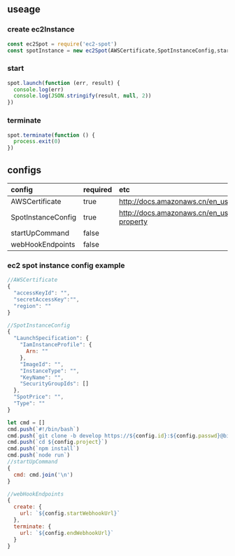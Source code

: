 
## useage

### create ec2Instance
```javascript
const ec2Spot = require('ec2-spot')
const spotInstance = new ec2Spot(AWSCertificate,SpotInstanceConfig,startUpCommand,webHookEndpoints)
```

### start

```javascript
spot.launch(function (err, result) {
  console.log(err)
  console.log(JSON.stringify(result, null, 2))
})
```

### terminate

```javascript
spot.terminate(function () {
  process.exit(0)
})
```

## configs

| config    | required  | etc     |
|:----------|:----------|:--------|
| AWSCertificate     | true     |  http://docs.amazonaws.cn/en_us/AWSJavaScriptSDK/latest/AWS/EC2.html |
| SpotInstanceConfig | true     |  http://docs.amazonaws.cn/en_us/AWSJavaScriptSDK/latest/AWS/EC2.html#requestSpotInstances-property |
| startUpCommand | false     | |
| webHookEndpoints | false | |

### ec2 spot instance config example

```javascript
//AWSCertificate
{
  "accessKeyId": "",
  "secretAccessKey":"",
  "region": ""
}

//SpotInstanceConfig
{
  "LaunchSpecification": {
    "IamInstanceProfile": {
      Arn: ""
    },
    "ImageId": "",
    "InstanceType": "",
    "KeyName": "",
    "SecurityGroupIds": []
  },
  "SpotPrice": "",
  "Type": ""
}

let cmd = []
cmd.push(`#!/bin/bash`)
cmd.push(`git clone -b develop https://${config.id}:${config.passwd}@bitbucket.org/${config.group}/${config.project}.git`)
cmd.push(`cd ${config.project}`)
cmd.push(`npm install`)
cmd.push(`node run`)
//startUpCommand
{
  cmd: cmd.join('\n')
}

//webHookEndpoints
{
  create: {
    url: `${config.startWebhookUrl}`
  },
  terminate: {
    url: `${config.endWebhookUrl}`
  }
}

```
